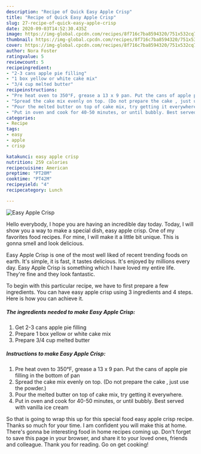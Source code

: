 ```yaml
---
description: "Recipe of Quick Easy Apple Crisp"
title: "Recipe of Quick Easy Apple Crisp"
slug: 27-recipe-of-quick-easy-apple-crisp
date: 2020-09-03T14:52:30.435Z
image: https://img-global.cpcdn.com/recipes/8f716c7ba8594320/751x532cq70/easy-apple-crisp-recipe-main-photo.jpg
thumbnail: https://img-global.cpcdn.com/recipes/8f716c7ba8594320/751x532cq70/easy-apple-crisp-recipe-main-photo.jpg
cover: https://img-global.cpcdn.com/recipes/8f716c7ba8594320/751x532cq70/easy-apple-crisp-recipe-main-photo.jpg
author: Nora Foster
ratingvalue: 5
reviewcount: 5
recipeingredient:
- "2-3 cans apple pie filling"
- "1 box yellow or white cake mix"
- "3/4 cup melted butter"
recipeinstructions:
- "Pre heat oven to 350°F, grease a 13 x 9 pan. Put the cans of apple pie filling in the bottom of pan"
- "Spread the cake mix evenly on top. (Do not prepare the cake , just use the powder.)"
- "Pour the melted butter on top of cake mix, try getting it everywhere."
- "Put in oven and cook for 40-50 minutes, or until bubbly. Best served with vanilla ice cream"
categories:
- Recipe
tags:
- easy
- apple
- crisp

katakunci: easy apple crisp 
nutrition: 259 calories
recipecuisine: American
preptime: "PT20M"
cooktime: "PT42M"
recipeyield: "4"
recipecategory: Lunch

---
```



![Easy Apple Crisp](https://img-global.cpcdn.com/recipes/8f716c7ba8594320/751x532cq70/easy-apple-crisp-recipe-main-photo.jpg)

Hello everybody, I hope you are having an incredible day today. Today, I will show you a way to make a special dish, easy apple crisp. One of my favorites food recipes. For mine, I will make it a little bit unique. This is gonna smell and look delicious.



Easy Apple Crisp is one of the most well liked of recent trending foods on earth. It's simple, it is fast, it tastes delicious. It's enjoyed by millions every day. Easy Apple Crisp is something which I have loved my entire life. They're fine and they look fantastic.


To begin with this particular recipe, we have to first prepare a few ingredients. You can have easy apple crisp using 3 ingredients and 4 steps. Here is how you can achieve it.

##### The ingredients needed to make Easy Apple Crisp:

1. Get 2-3 cans apple pie filling
1. Prepare 1 box yellow or white cake mix
1. Prepare 3/4 cup melted butter




##### Instructions to make Easy Apple Crisp:

1. Pre heat oven to 350°F, grease a 13 x 9 pan. Put the cans of apple pie filling in the bottom of pan
1. Spread the cake mix evenly on top. (Do not prepare the cake , just use the powder.)
1. Pour the melted butter on top of cake mix, try getting it everywhere.
1. Put in oven and cook for 40-50 minutes, or until bubbly. Best served with vanilla ice cream




So that is going to wrap this up for this special food easy apple crisp recipe. Thanks so much for your time. I am confident you will make this at home. There's gonna be interesting food in home recipes coming up. Don't forget to save this page in your browser, and share it to your loved ones, friends and colleague. Thank you for reading. Go on get cooking!
